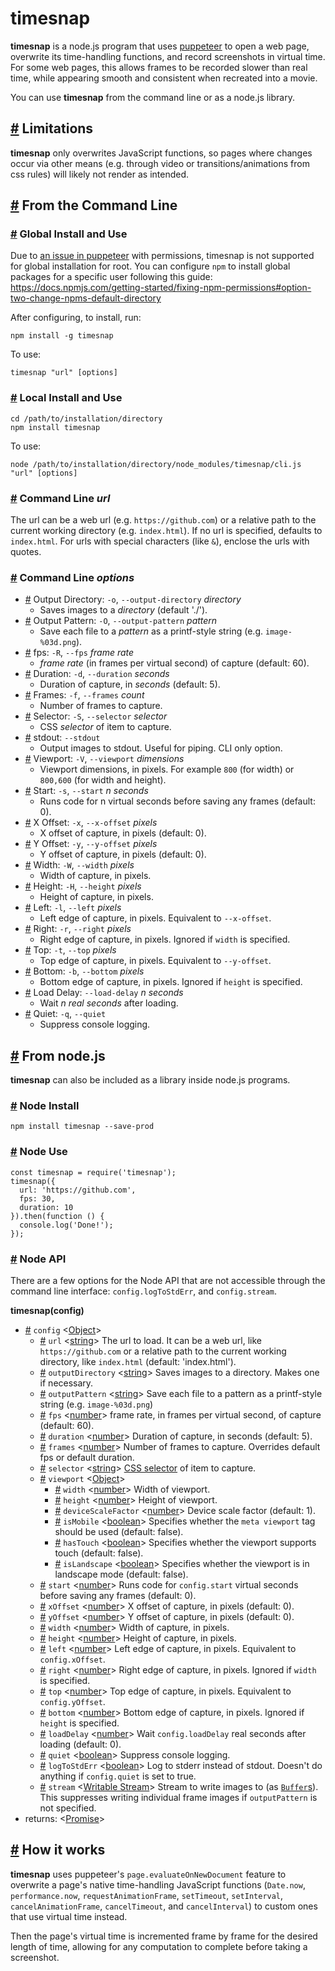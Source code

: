 # timesnap

**timesnap** is a node.js program that uses [puppeteer](https://github.com/GoogleChrome/puppeteer) to open a web page, overwrite its time-handling functions, and record screenshots in virtual time. For some web pages, this allows frames to be recorded slower than real time, while appearing smooth and consistent when recreated into a movie.

You can use **timesnap** from the command line or as a node.js library.

## <a name="limitations" href="#limitations">#</a> Limitations
**timesnap** only overwrites JavaScript functions, so pages where changes occur via other means (e.g. through video or transitions/animations from css rules) will likely not render as intended.

## <a name="cli-use" href="#cli-use">#</a> From the Command Line

### <a name="cli-global-install" href="#cli-global-install">#</a> Global Install and Use

Due to [an issue in puppeteer](https://github.com/GoogleChrome/puppeteer/issues/375) with permissions, timesnap is not supported for global installation for root. You can configure `npm` to install global packages for a specific user following this guide: https://docs.npmjs.com/getting-started/fixing-npm-permissions#option-two-change-npms-default-directory

After configuring, to install, run:
```
npm install -g timesnap
```

To use:
```
timesnap "url" [options]
```

### <a name="cli-local-install" href="#cli-local-install">#</a> Local Install and Use
```
cd /path/to/installation/directory
npm install timesnap
```

To use:
```
node /path/to/installation/directory/node_modules/timesnap/cli.js "url" [options]
```

### <a name="cli-url-use" href="#cli-url-use">#</a> Command Line *url*
The url can be a web url (e.g. `https://github.com`) or a relative path to the current working directory (e.g. `index.html`). If no url is specified, defaults to `index.html`. For urls with special characters (like `&`), enclose the urls with quotes.

### <a name="cli-options" href="#cli-options">#</a> Command Line *options*
* <a name="cli-options-output-directory" href="#cli-options-output-directory">#</a> Output Directory: `-o`, `--output-directory` *directory*
    * Saves images to a *directory* (default './').
* <a name="cli-options-output-pattern" href="#cli-options-output-pattern">#</a> Output Pattern: `-O`, `--output-pattern` *pattern*
    * Save each file to a *pattern* as a printf-style string (e.g. `image-%03d.png`).
* <a name="cli-options-fps" href="#cli-options-fps">#</a> fps: `-R`, `--fps` *frame rate*
    * *frame rate* (in frames per virtual second) of capture (default: 60).
* <a name="cli-options-duration" href="#cli-options-duration">#</a> Duration: `-d`, `--duration` *seconds*
    * Duration of capture, in *seconds* (default: 5).
* <a name="cli-options-frames" href="#cli-options-frames">#</a> Frames: `-f`, `--frames` *count*
    * Number of frames to capture.
* <a name="cli-options-selector" href="#cli-options-selector">#</a> Selector: `-S`, `--selector` *selector*
    * CSS *selector* of item to capture.
* <a name="cli-options-stdout" href="#cli-options-stdout">#</a> stdout: `--stdout`
    * Output images to stdout. Useful for piping. CLI only option.
* <a name="cli-options-viewport" href="#cli-options-viewport">#</a> Viewport: `-V`, `--viewport` *dimensions*
    * Viewport dimensions, in pixels. For example `800` (for width) or `800,600` (for width and height).
* <a name="cli-options-start" href="#cli-options-start">#</a> Start: `-s`, `--start` *n seconds*
    * Runs code for n virtual seconds before saving any frames (default: 0).
* <a name="cli-options-x-offset" href="#cli-options-x-offset">#</a> X Offset: `-x`, `--x-offset` *pixels*
    * X offset of capture, in pixels (default: 0).
* <a name="cli-options-y-offset" href="#cli-options-y-offset">#</a> Y Offset: `-y`, `--y-offset` *pixels*
    * Y offset of capture, in pixels (default: 0).
* <a name="cli-options-width" href="#cli-options-width">#</a> Width: `-W`, `--width` *pixels*
    * Width of capture, in pixels.
* <a name="cli-options-height" href="#cli-options-height">#</a> Height: `-H`, `--height` *pixels*
    * Height of capture, in pixels.
* <a name="cli-options-left" href="#cli-options-left">#</a> Left: `-l`, `--left` *pixels*
    * Left edge of capture, in pixels. Equivalent to `--x-offset`.
* <a name="cli-options-right" href="#cli-options-right">#</a> Right: `-r`, `--right` *pixels*
    * Right edge of capture, in pixels. Ignored if `width` is specified.
* <a name="cli-options-top" href="#cli-options-top">#</a> Top: `-t`, `--top` *pixels*
    * Top edge of capture, in pixels. Equivalent to `--y-offset`.
* <a name="cli-options-bottom" href="#cli-options-bottom">#</a> Bottom: `-b`, `--bottom` *pixels*
    * Bottom edge of capture, in pixels. Ignored if `height` is specified.
* <a name="cli-options-load-delay" href="#cli-options-load-delay">#</a> Load Delay: `--load-delay` *n seconds*
    * Wait *n real seconds* after loading.
* <a name="cli-options-quiet" href="#cli-options-quiet">#</a> Quiet: `-q`, `--quiet`
    * Suppress console logging.

## <a name="node-use" href="#node-use">#</a> From node.js
**timesnap** can also be included as a library inside node.js programs.

### <a name="node-install" href="#node-install">#</a> Node Install
```
npm install timesnap --save-prod
```

### <a name="node-use" href="#node-use">#</a> Node Use
```
const timesnap = require('timesnap');
timesnap({
  url: 'https://github.com',
  fps: 30,
  duration: 10
}).then(function () {
  console.log('Done!');
});
```

### <a name="node-api" href="#node-api">#</a> Node API

There are a few options for the Node API that are not accessible through the command line interface: `config.logToStdErr`, and `config.stream`.

**timesnap(config)**
*  <a name="js-api-config" href="#js-api-config">#</a> `config` &lt;[Object](https://developer.mozilla.org/en-US/docs/Web/JavaScript/Reference/Global_Objects/Object)&gt;
    * <a name="js-config-url" href="#js-config-url">#</a> `url` &lt;[string](https://developer.mozilla.org/en-US/docs/Web/JavaScript/Data_structures#String_type)&gt; The url to load. It can be a web url, like `https://github.com` or a relative path to the current working directory, like `index.html` (default: 'index.html').
    * <a name="js-config-output-directory" href="#js-config-output-directory">#</a> `outputDirectory` &lt;[string](https://developer.mozilla.org/en-US/docs/Web/JavaScript/Data_structures#String_type)&gt; Saves images to a directory. Makes one if necessary.
    * <a name="js-config-output-pattern" href="#js-config-output-pattern">#</a> `outputPattern` &lt;[string](https://developer.mozilla.org/en-US/docs/Web/JavaScript/Data_structures#String_type)&gt; Save each file to a pattern as a printf-style string (e.g. `image-%03d.png`)
    * <a name="js-config-fps" href="#js-config-fps">#</a> `fps` &lt;[number](https://developer.mozilla.org/en-US/docs/Web/JavaScript/Data_structures#Number_type)&gt; frame rate, in frames per virtual second, of capture (default: 60).
    * <a name="js-config-duration" href="#js-config-duration">#</a> `duration` &lt;[number](https://developer.mozilla.org/en-US/docs/Web/JavaScript/Data_structures#Number_type)&gt; Duration of capture, in seconds (default: 5).
    * <a name="js-config-frames" href="#js-config-frames">#</a> `frames` &lt;[number](https://developer.mozilla.org/en-US/docs/Web/JavaScript/Data_structures#Number_type)&gt; Number of frames to capture. Overrides default fps or default duration. 
    * <a name="js-config-selector" href="#js-config-selector">#</a> `selector` &lt;[string](https://developer.mozilla.org/en-US/docs/Web/JavaScript/Data_structures#String_type)&gt; [CSS selector](https://developer.mozilla.org/en-US/docs/Web/CSS/CSS_Selectors) of item to capture.
    * <a name="js-config-viewport" href="#js-config-viewport">#</a> `viewport` &lt;[Object](https://developer.mozilla.org/en-US/docs/Web/JavaScript/Reference/Global_Objects/Object)&gt;
        * <a name="js-config-viewport-width" href="#js-config-viewport-width">#</a> `width` &lt;[number](https://developer.mozilla.org/en-US/docs/Web/JavaScript/Data_structures#Number_type)&gt; Width of viewport.
        * <a name="js-config-viewport-height" href="#js-config-viewport-height">#</a> `height` &lt;[number](https://developer.mozilla.org/en-US/docs/Web/JavaScript/Data_structures#Number_type)&gt; Height of viewport.
        * <a name="js-config-viewport-scale-factor" href="#js-config-viewport-scale-factor">#</a> `deviceScaleFactor` &lt;[number](https://developer.mozilla.org/en-US/docs/Web/JavaScript/Data_structures#Number_type)&gt; Device scale factor (default: 1).
        * <a name="js-config-viewport-mobile" href="#js-config-viewport-mobile">#</a> `isMobile` &lt;[boolean](https://developer.mozilla.org/en-US/docs/Web/JavaScript/Data_structures#Boolean_type)&gt; Specifies whether the `meta viewport` tag should be used (default: false).
        * <a name="js-config-viewport-touch" href="#js-config-viewport-touch">#</a> `hasTouch` &lt;[boolean](https://developer.mozilla.org/en-US/docs/Web/JavaScript/Data_structures#Boolean_type)&gt; Specifies whether the viewport supports touch (default: false).
        * <a name="js-config-viewport-landscape" href="#js-config-viewport-landscape">#</a> `isLandscape` &lt;[boolean](https://developer.mozilla.org/en-US/docs/Web/JavaScript/Data_structures#Boolean_type)&gt; Specifies whether the viewport is in landscape mode (default: false).
    * <a name="js-config-start" href="#js-config-start">#</a> `start` &lt;[number](https://developer.mozilla.org/en-US/docs/Web/JavaScript/Data_structures#Number_type)&gt; Runs code for `config.start` virtual seconds before saving any frames (default: 0).
    * <a name="js-config-x-offset" href="#js-config-x-offset">#</a> `xOffset` &lt;[number](https://developer.mozilla.org/en-US/docs/Web/JavaScript/Data_structures#Number_type)&gt; X offset of capture, in pixels (default: 0).
    * <a name="js-config-y-offset" href="#js-config-y-offset">#</a> `yOffset` &lt;[number](https://developer.mozilla.org/en-US/docs/Web/JavaScript/Data_structures#Number_type)&gt; Y offset of capture, in pixels (default: 0).
    * <a name="js-config-width" href="#js-config-width">#</a> `width` &lt;[number](https://developer.mozilla.org/en-US/docs/Web/JavaScript/Data_structures#Number_type)&gt; Width of capture, in pixels.
    * <a name="js-config-height" href="#js-config-height">#</a> `height` &lt;[number](https://developer.mozilla.org/en-US/docs/Web/JavaScript/Data_structures#Number_type)&gt; Height of capture, in pixels.
    * <a name="js-config-left" href="#js-config-left">#</a> `left` &lt;[number](https://developer.mozilla.org/en-US/docs/Web/JavaScript/Data_structures#Number_type)&gt; Left edge of capture, in pixels. Equivalent to `config.xOffset`.
    * <a name="js-config-right" href="#js-config-right">#</a> `right` &lt;[number](https://developer.mozilla.org/en-US/docs/Web/JavaScript/Data_structures#Number_type)&gt; Right edge of capture, in pixels. Ignored if `width` is specified.
    * <a name="js-config-top" href="#js-config-top">#</a> `top` &lt;[number](https://developer.mozilla.org/en-US/docs/Web/JavaScript/Data_structures#Number_type)&gt; Top edge of capture, in pixels. Equivalent to `config.yOffset`.
    * <a name="js-config-bottom" href="#js-config-bottom">#</a> `bottom` &lt;[number](https://developer.mozilla.org/en-US/docs/Web/JavaScript/Data_structures#Number_type)&gt; Bottom edge of capture, in pixels. Ignored if `height` is specified.
    * <a name="js-config-load-delay" href="#js-config-load-delay">#</a> `loadDelay` &lt;[number](https://developer.mozilla.org/en-US/docs/Web/JavaScript/Data_structures#Number_type)&gt; Wait `config.loadDelay` real seconds after loading (default: 0).
    * <a name="js-config-quiet" href="#js-config-quiet">#</a> `quiet` &lt;[boolean](https://developer.mozilla.org/en-US/docs/Web/JavaScript/Data_structures#Boolean_type)&gt; Suppress console logging.
    * <a name="js-config-log-to-std-err" href="#js-config-log-to-std-err">#</a> `logToStdErr` &lt;[boolean](https://developer.mozilla.org/en-US/docs/Web/JavaScript/Data_structures#Boolean_type)&gt; Log to stderr instead of stdout. Doesn't do anything if `config.quiet` is set to true.
    * <a name="js-config-stream" href="#js-config-stream">#</a> `stream` &lt;[Writable Stream](https://https://nodejs.org/api/stream.html#stream_writable_streams)&gt; Stream to write images to (as [`Buffer`s](https://nodejs.org/api/buffer.html#buffer_class_buffer)). This suppresses writing individual frame images if `outputPattern` is not specified.
* returns: &lt;[Promise](https://developer.mozilla.org/en-US/docs/Web/JavaScript/Reference/Global_Objects/Promise)&gt;

## <a name="how-it-works" href="#how-it-works">#</a> How it works
**timesnap** uses puppeteer's `page.evaluateOnNewDocument` feature to overwrite a page's native time-handling JavaScript functions (`Date.now`, `performance.now`, `requestAnimationFrame`, `setTimeout`, `setInterval`, `cancelAnimationFrame`, `cancelTimeout`, and `cancelInterval`) to custom ones that use virtual time instead.

Then the page's virtual time is incremented frame by frame for the desired length of time, allowing for any computation to complete before taking a screenshot.
